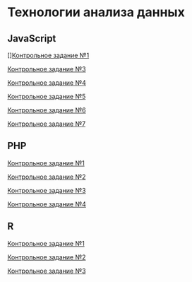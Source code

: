 # Технологии анализа данныx
## JavaScript
[][Контрольное задание №1](https://github.com/philippsemenov/-Data-analysis-technologies/blob/main/js1.md)

[Контрольное задание №3](https://github.com/philippsemenov/-Data-analysis-technologies/blob/main/js3.md)

[Контрольное задание №4](https://github.com/philippsemenov/-Data-analysis-technologies/blob/main/js4.md)

[Контрольное задание №5]()

[Контрольное задание №6]()

[Контрольное задание №7]()
## PHP
[Контрольное задание №1]()

[Контрольное задание №2]()

[Контрольное задание №3]()

[Контрольное задание №4]()
## R
[Контрольное задание №1]()

[Контрольное задание №2]()

[Контрольное задание №3]()
